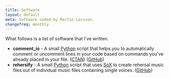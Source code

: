 ```yaml
---
title: Software
layout: default
meta: Software coded by Martin Larsson.
changefreq: monthly
---
```


What follows is a list of software that I've written.

* **comment_io** - A small [Python](https://www.python.org/) script that helps you to automatically comment or uncomment lines in your code based on commands you've already placed in your file. ([CTAN](https://www.ctan.org/tex-archive/support/comment_io)) ([GitHub](https://github.com/Speldosa/comment_io))
* **rehersify** - A small [Python](https://www.python.org/) script that uses [SoX](http://sox.sourceforge.net/) to create rehersal music files out of individual music files containing single voices. ([GitHub](https://github.com/Speldosa/rehersify))
